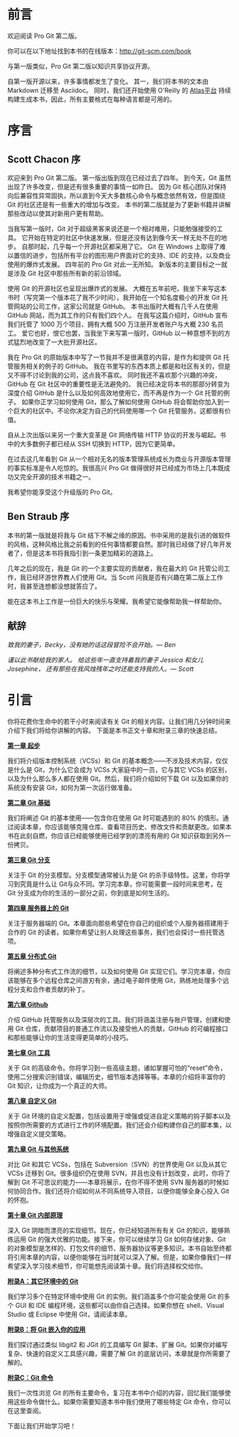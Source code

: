 
# 前言
欢迎阅读 Pro Git 第二版。

你可以在以下地址找到本书的在线版本：http://git-scm.com/book

与第一版类似，Pro Git 第二版以知识共享协议开源。

自第一版开源以来，许多事情都发生了变化。
其一，我们将本书的文本由 Markdown 迁移至 Asciidoc。
同时，我们还开始使用 O'Reilly 的 [Atlas平台](https://atlas.oreilly.com) 持续构建生成本书，因此，所有主要格式在每种语言都是可用的。

# 序言

## Scott Chacon 序

欢迎来到 Pro Git 第二版。
第一版出版到现在已经过去了四年。
到今天，Git 虽然出现了许多改变，但是还有很多重要的事情一如昨日。
因为 Git 核心团队对保持向后兼容性异常固执，所以直到今天大多数核心命令与概念依然有效，但是围绕 Git 的社区还是有一些重大的增加与改变。
本书的第二版就是为了更新书籍并讲解那些改动以使其对新用户更有帮助。

当我写第一版时，Git 对于超级黑客来说还是一个相对难用，只能勉强接受的工具。
它开始在特定的社区中快速发展，但是还没有达到像今天一样无处不在的地步。
自那时起，几乎每一个开源社区都采用了它。
Git 在 Windows 上取得了难以置信的进步，包括所有平台的图形用户界面对它的支持、IDE 的支持，以及商业使用的爆炸式发展。
四年前的 Pro Git 对此一无所知。
新版本的主要目标之一就是涉及 Git 社区中那些所有新的前沿领域。

使用 Git 的开源社区也呈现出爆炸式的发展。
大概在五年前吧，我坐下来写这本书时（写完第一个版本花了我不少时间），我开始在一个知名度极小的开发 Git 托管网站的公司工作，这家公司就是 GitHub。
本书出版时大概有几千人在使用 GitHub 网站，而为其工作的只有我们四个人。
在我写这篇介绍时，GitHub 宣布我们托管了 1000 万个项目、拥有大概 500 万注册开发者账户与大概 230 名员工。
爱它也好，恨它也罢，当我坐下来写第一版时，GitHub 以一种意想不到的方式猛烈地改变了一大批开源社区。

我在 Pro Git 的原始版本中写了一节我并不是很满意的内容，是作为和提供 Git 托管服务相关的例子的 GitHub。
我在书里写的东西本质上都是和社区有关的，但是又不得不讨论到我的公司，这点我不喜欢。
同时我还不喜欢那个兴趣的冲突，GitHub 在 Git 社区中的重要性是无法避免的。
我已经决定将本书的那部分转变为深度介绍 GitHub 是什么以及如何高效地使用它，而不再是作为一个 Git 托管的例子。
如果你正学习如何使用 Git，那么了解如何使用 GitHub 将会帮助你加入到一个巨大的社区中。不论你决定为自己的代码使用哪一个 Git 托管服务，这都很有价值。

自从上次出版以来另一个重大变革是 Git 网络传输 HTTP 协议的开发与崛起。书中的大多数例子都已经从 SSH 切换到 HTTP，因为它更简单。

在过去这几年看到 Git 从一个相对无名的版本管理系统成长为商业与开源版本管理的事实标准是令人吃惊的。我很高兴 Pro Git 做得很好并已经成为市场上几本既成功又完全开源的技术书籍之一。

我希望你能享受这个升级版的 Pro Git。

## Ben Straub 序

本书的第一版就是将我与 Git 结下不解之缘的原因。书中采用的是我引进的做软件的风格，这种风格比我之前看到的任何事情都要自然。那时我已经做了好几年开发者了，但是这本书将我指引到一条更加精彩的道路上。

几年之后的现在，我是 Git 的一个主要实现的贡献者，我在最大的 Git 托管公司工作，我已经环游世界教人们使用 Git。当 Scott 问我是否有兴趣在第二版上工作时，我甚至连想都没想就答应了。

能在这本书上工作是一份巨大的快乐与荣耀。我希望它能像帮助我一样帮助你。


## 献辞

_致我的妻子，Becky，没有她的话这段冒险不会开始。— Ben_

_谨以此书献给我的家人。
给这些年一直支持着我的妻子 Jessica 和女儿 Josephine，
还有那些在我风烛残年之时还能支持我的人。— Scott_

# 引言

你将花费你生命中的若干小时来阅读有关 Git 的相关内容。让我们用几分钟时间来介绍下我们将给你讲解的内容。
下面是本书正文十章和附录三章的快速总结。

[**第一章 起步**](01-introduction/1-introduction.md)

我们将介绍版本控制系统（VCSs）和 Git 的基本概念——不涉及技术内容，仅仅是什么是 Git，为什么它会成为 VCSs 大家庭中的一员，它与其它 VCSs 的区别，以及为什么那么多人都在使用 Git。然后，我们将介绍如何下载 Git 以及如果你的系统没有安装 Git，如何为第一次运行做准备。

[**第二章 Git 基础**](02-git-basics/1-git-basics.md)

我们将阐述 Git 的基本使用——包含你在使用 Git 时可能遇到的 80% 的情形。通过阅读本章，你应该能够克隆仓库、查看项目历史、修改文件和贡献更改。如果本书在此刻自燃，你应该已经能够使用已经学到的漂亮有用的 Git 知识获取到另外一份拷贝。

[**第三章 Git 分支**](03-git-branching/1-git-branching.md)

关注于 Git 的分支模型。分支模型通常被认为是 Git 的杀手级特性。这里，你将学习到究竟是什么让 Git与众不同。学习完本章，你可能需要一段时间来思考，在 Git 分支成为你的生活的一部分之前，你到底是如何生活的。

[**第四章 服务器上的 Git**](04-git-server/1-git-server.md)

关注于服务器端的 Git。本章面向那些希望在你自己的组织或个人服务器搭建用于合作的 Git 的读者。如果你希望让别人处理这些事务，我们也会探讨一些托管选项。

[**第五章 分布式 Git**](05-distributed-git/1-distributed-git.md)

将阐述多种分布式工作流的细节，以及如何使用 Git 实现它们。学习完本章，你应该能够在多个远程仓库之间游刃有余，通过电子邮件使用 Git，熟练地处理多个远程分支和合作者贡献的补丁。

[**第六章 Github**](06-github/1-github.md)

介绍 GitHub 托管服务以及深层次的工具。我们将涵盖注册与账户管理，创建和使用 Git 仓库，贡献项目的普通工作流以及接受他人的贡献，GitHub 的可编程接口和那些能够让你的生活变得更简单的小技巧。

[**第七章 Git 工具**](07-git-tools/1-git-tools.md)

关于 Git 的高级命令。你将学习到一些高级主题，诸如掌握可怕的“reset”命令，使用二分搜索识别错误，编辑历史，细节版本选择等等。本章的介绍将丰富你的 Git 知识，让你成为一个真正的大师。

[**第八章 自定义 Git**](08-customizing-git/1-customizing-git.md)

关于 Git 环境的自定义配置，包括设置用于增强或促进自定义策略的钩子脚本以及按照你所需要的方式进行工作的环境配置。我们还会介绍构建你自己的脚本集，以增强自定义提交策略。

[**第九章 Git 与其他系统**](09-git-and-other-scms/1-git-and-other-scms.md)

对比 Git 和其它 VCSs，包括在 Subversion（SVN）的世界使用 Git 以及从其它 VCSs 迁移到 Git。很多组织仍在使用 SVN，并且也没有计划改变，此时，你将了解到 Git 不可思议的能力——本章将展示，在你不得不使用 SVN 服务器的时候如何协同合作。我们还将介绍如何从不同系统导入项目，以便你能够全身心投入 Git 的怀抱。

[**第十章 Git 内部原理**](10-git-internals/1-git-internals.md)

深入 Git 阴暗而漂亮的实现细节。现在，你已经知道所有有关 Git 的知识，能够熟练运用 Git 的强大优雅的功能。接下来，你可以继续学习 Git 如何存储对象、Git 的对象模型是怎样的、打包文件的细节、服务器协议等更多知识。本书自始至终都将引用本章的内容，以便你能够在当时就可以深入了解。但是，如果你像我们一样希望深入学习技术细节，你可能想先阅读第十章。我们将选择权交给你。

[**附录A：其它环境中的 Git**](A-git-in-other-environments/1-git-other-environments.md)

我们学习多个在特定环境中使用 Git 的实例。我们涵盖多个你可能会使用 Git 的多个 GUI 和 IDE 编程环境，这些都可以由你自己选择。如果你想在 shell、Visual Studio 或 Eclipse 中使用 Git，请阅读本章。

[**附录B：将 Git 嵌入你的应用**](B-embedding-git/1-embedding-git.md)

我们探讨通过类似 libgit2 和 JGit 的工具编写 Git 脚本、扩展 Git。如果你对编写复杂、快速的自定义工具感兴趣，需要了解 Git 的底层访问，本章就是你所需要了解的。

[**附录C：Git 命令**](C-git-commands/1-git-commands.md)

我们一次性浏览 Git 的所有主要命令，复习在本书中介绍的内容，回忆我们能够使用这些命令做什么。如果你需要知道本书中我们使用了哪些特定 Git 命令，你可以在这里查阅。

下面让我们开始学习吧！
